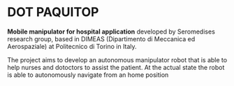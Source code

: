 # DOT PAQUITOP
**Mobile manipulator for hospital application** developed by Seromedises research group, based in DIMEAS (Dipartimento di Meccanica ed Aerospaziale) at Politecnico di Torino in Italy.

The project aims to develop an autonomous manipulator robot that is able to help nurses and dotoctors to assist the patient. At the actual state the robot is able to autonomously navigate from an home position 
